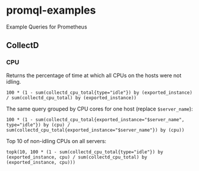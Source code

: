 # promql-examples
Example Queries for Prometheus

## CollectD

### CPU

Returns the percentage of time at which all CPUs on the hosts were not idling.

```promql
100 * (1 - sum(collectd_cpu_total{type="idle"}) by (exported_instance) / sum(collectd_cpu_total) by (exported_instance))
```

The same query grouped by CPU cores for one host (replace `$server_name`):

```promql
100 * (1 - sum(collectd_cpu_total{exported_instance="$server_name", type="idle"}) by (cpu) / sum(collectd_cpu_total{exported_instance="$server_name"}) by (cpu))
```

Top 10 of non-idling CPUs on all servers:

```promql
topk(10, 100 * (1 - sum(collectd_cpu_total{type="idle"}) by (exported_instance, cpu) / sum(collectd_cpu_total) by (exported_instance, cpu)))
```
